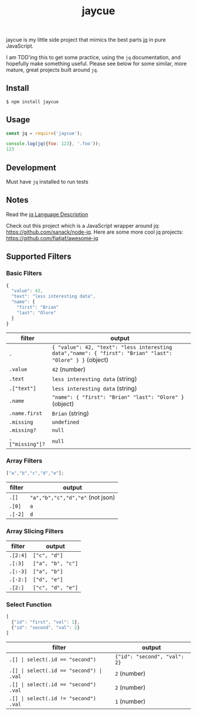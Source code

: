 <h1 align="center">
  <br>
  jaycue
  <br>
  <br>
</h1>

jaycue is my little side project that mimics the best parts [jq](https://stedolan.github.io/jq/) in pure JavaScript.

I am TDD'ing this to get some practice, using the `jq` documentation, and hopefully make something useful. Please see below for some similar, more mature, great projects built around `jq`.


## Install

```console
$ npm install jaycue
```

## Usage

```js
const jq = require('jaycue');

console.log(jq({foo: 123}, '.foo'));
123
```

## Development
Must have `jq` installed to run tests


## Notes
Read the [jq Language Description](https://github.com/stedolan/jq/wiki/jq-Language-Description)

Check out this project which is a JavaScript wrapper around jq: https://github.com/sanack/node-jq. Here are some more cool jq projects: https://github.com/fiatjaf/awesome-jq


## Supported Filters

### Basic Filters
```javascript
{
  "value": 42,
  "text": "less interesting data",
  "name": {
    "first": "Brian"
    "last": "Olore"
  }
}
```

filter          | output
--------------- | ------
`.`             | `{ "value": 42, "text": "less interesting data","name": { "first": "Brian" "last": "Olore" } }` (object)
`.value`        | `42` (number)
`.text`         | `less interesting data` (string)
`.["text"]`     | `less interesting data` (string)
`.name`         | `"name": { "first": "Brian" "last": "Olore" }` (object)
`.name.first`   | `Brian` (string)
`.missing`      | `undefined`
`.missing?`     | `null`
`.["missing"]?` | `null`

### Array Filters
```javascript
["a","b","c","d","e"];
```

filter  | output
------  | ------
`.[]`   | `"a","b","c","d","e"` (not json)
`.[0]`  | `a`
`.[-2]` | `d`

### Array Slicing Filters
filter   | output
-------- | ------
`.[2:4]` | `["c", "d"]`
`.[:3]`  | `["a", "b", "c"]`
`.[:-3]` | `["a", "b"]`
`.[-2:]` | `["d", "e"]`
`.[2:]`  | `["c", "d", "e"]`

### Select Function
```javascript 
[
  {"id": "first", "val": 1},
  {"id": "second", "val": 2}
]
```

filter                                   | output
-----------------------------------      | -------------------
`.[] \| select(.id == "second")`         | `{"id": "second", "val": 2}`
`.[] \| select(.id == "second") \| .val` | `2` (number)
`.[] \| select(.id == "second") .val`    | `2` (number)
`.[] \| select(.id != "second") .val`    | `1` (number)

